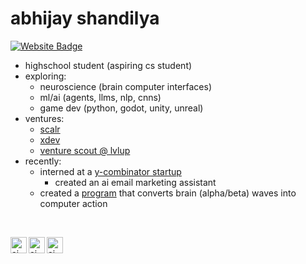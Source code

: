 # abhijay shandilya
[![Website Badge](https://img.shields.io/badge/website-abhijayshandilya.com-blue)](https://www.abhijayshandilya.com/)
- highschool student (aspiring cs student)
- exploring:
  - neuroscience (brain computer interfaces)
  - ml/ai (agents, llms, nlp, cnns)
  - game dev (python, godot, unity, unreal)
- ventures:
  - [scalr](https://scalrapp.vercel.app/)
  - [xdev](https://xdevstudio.com/)
  - [venture scout @ lvlup](https://www.lvlup.vc/)
- recently:
  - interned at a [y-combinator startup](https://www.ycombinator.com/companies/rally/jobs/0Lx6nao-founding-engineer-slayschool-com)
    - created an ai email marketing assistant
  - created a [program](https://github.com/dev-aj0/blink-action) that converts brain (alpha/beta) waves into computer action

<br />

[<img align="left" alt="aj youtube" width="26px" src="https://www.svgrepo.com/show/448261/youtube.svg" />](https://www.youtube.com/@neuro-aj)
[<img align="left" alt="aj medium" width="26px" src="https://cdn.icon-icons.com/icons2/3041/PNG/512/medium_logo_icon_189223.png" />](https://medium.com/@shandilyaabhijay)
[<img align="left" alt="aj linkedin" width="26px" src="https://upload.wikimedia.org/wikipedia/commons/thumb/8/81/LinkedIn_icon.svg/2048px-LinkedIn_icon.svg.png" />](https://www.linkedin.com/in/abhijayshandilya/)
